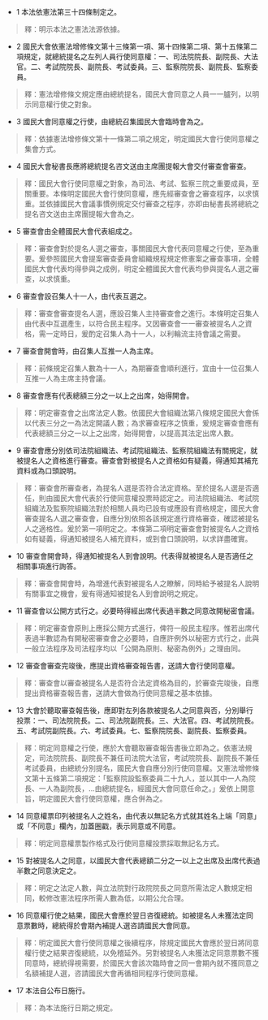 * 1 本法依憲法第三十四條制定之。

> 釋：明示本法之憲法法源依據。

* 2 國民大會依憲法增修條文第十三條第一項、第十四條第二項、第十五條第二項規定，就總統提名之左列人員行使同意權：一、司法院院長、副院長、大法官。二、考試院院長、副院長、考試委員。三、監察院院長、副院長、監察委員。

> 釋：憲法增修條文規定應由總統提名，國民大會同意之人員一一臚列，以明示同意權行使之對象。

* 3 國民大會同意權之行使，由總統召集國民大會臨時會為之。

> 釋：依據憲法增修條文第十一條第二項之規定，明定國民大會行使同意權之集會方式。

* 4 國民大會秘書長應將總統提名咨文送由主席團提報大會交付審查會審查。

> 釋：國民大會行使同意權之對象，為司法、考試、監察三院之重要成員，至關重要。本條明定國民大會行使同意權，應先經審查會之審查程序，以求慎重。並依據國民大會議事慣例規定交付審查之程序，亦即由秘書長將總統之提名咨文送由主席團提報大會為之。

* 5 審查會由全體國民大會代表組成之。

> 釋：審查會對於提名人選之審查，事關國民大會代表同意權之行使，至為重要。爰參照國民大會提案審查委員會組織規程規定修憲案之審查事項，全體國民大會代表均得參與之成例，明定全體國民大會代表均參與提名人選之審查，以求慎重。

* 6 審查會設召集人十一人，由代表互選之。

> 釋：審查會審查提名人選，應設召集人主持審查會之進行。本條明定召集人由代表中互選產生，以符合民主程序。又因審查會一一審查被提名人之資格，需一定時日，爰酌定召集人為十一人，以利輪流主持會議之需要。

* 7 審查會開會時，由召集人互推一人為主席。

> 釋：前條規定召集人數為十一人，為期審查會順利進行，宜由十一位召集人互推一人為主席主持會議。

* 8 審查會應有代表總額三分之一以上之出席，始得開會。

> 釋：明定審查會之出席法定人數。依國民大會組織法第八條規定國民大會係以代表三分之一為法定開議人數；為求審查程序之慎重，爰規定審查會應有代表總額三分之一以上之出席，始得開會，以提高其法定出席人數。

* 9 審查會應分別依司法院組織法、考試院組織法、監察院組織法有關規定，就被提名人之資格進行審查。審查會對被提名人之資格如有疑義，得通知其補充資料或為口頭說明。

> 釋：審查會所審查者，為提名人選是否符合法定資格。至於提名人選是否適任，則由國民大會代表於行使同意權投票時認定之。司法院組織法、考試院組織法及監察院組織法對於相關人員均已設有或應設有資格規定，國民大會審查提名人選之審查會，自應分別依照各該規定進行資格審查，確認被提名人之適格性。爰於第一項明定之。本條第二項明定審查會對被提名人之資格如有疑義，得通知被提名人補充資料，或到會口頭說明，以求詳盡確實。

* 10 審查會開會時，得通知被提名人到會說明。代表得就被提名人是否適任之相關事項進行詢答。

> 釋：審查會開會時，為增進代表對被提名人之瞭解，同時給予被提名人說明有關事宜之機會，爰有得通知被提名人到會說明之規定。

* 11 審查會以公開方式行之。必要時得經出席代表過半數之同意改開秘密會議。

> 釋：明定審查會原則上應採公開方式進行，俾符一般民主程序。惟若出席代表過半數認為有開秘密審查會之必要時，自應許例外以秘密方式行之，此與一般立法程序及司法程序均以「公開為原則、秘密為例外」之理由同。

* 12 審查會審查完竣後，應提出資格審查報告書，送請大會行使同意權。

> 釋：審查會以審查被提名人是否符合法定資格為目的，於審查完竣後，自應提出資格審查報告書，送請大會做為行使同意權之基本依據。

* 13 大會於聽取審查報告後，應即對左列各款被提名人之同意與否，分別舉行投票：一、司法院院長。二、司法院副院長。三、大法官。四、考試院院長。五、考試院副院長。六、考試委員。七、監察院院長、副院長、監察委員。

> 釋：明定同意權之行使，應於大會聽取審查報告書後立即為之。依憲法規定，司法院院長、副院長不兼任司法院大法官，考試院院長、副院長不兼任考試委員，由總統分別提名，國民大會自應分別行使同意權。又憲法增修條文第十五條第二項規定：「監察院設監察委員二十九人，並以其中一人為院長、一人為副院長，…由總統提名，經國民大會同意任命之。」爰依上開意旨，明定國民大會行使同意權，應合併為之。

* 14 同意權票印列被提名人之姓名，由代表以無記名方式就其姓名上端「同意」或「不同意」欄內，加蓋圈戳，表示同意或不同意。

> 釋：明定同意權票製作格式及行使同意權投票採取無記名方式。

* 15 對被提名人之同意，以國民大會代表總額二分之一以上之出席及出席代表過半數之同意決定之。

> 釋：明定之法定人數，與立法院對行政院院長之同意所需法定人數規定相同，較修改憲法程序所需人數為低，以期公允合理。

* 16 同意權行使之結果，國民大會應於翌日咨復總統。如被提名人未獲法定同意票數時，總統得於會期內補提人選咨請國民大會同意。

> 釋：明定國民大會行使同意權之後續程序，除規定國民大會應於翌日將同意權行使之結果咨復總統，以免稽延外。另對被提名人未獲法定同意票數不獲同意時，總統得視需要，於國民大會該次臨時會之同一會期內就不獲同意之名額補提人選，咨請國民大會再循相同程序行使同意權。

* 17 本法自公布日施行。

> 釋：為本法施行日期之規定。

